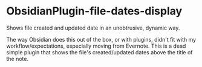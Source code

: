 # ObsidianPlugin-file-dates-display
Shows file created and updated date in an unobtrusive, dynamic way.

The way Obsidian does this out of the box, or with plugins, didn't fit with my workflow/expectations, especially moving from Evernote. This is a dead simple plugin that shows the file's created/updated dates above the title of the note.
